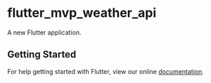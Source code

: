 # flutter_mvp_weather_api

A new Flutter application.

## Getting Started

For help getting started with Flutter, view our online
[documentation](https://flutter.io/).
